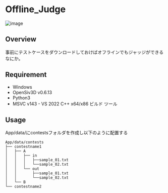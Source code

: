 # Offline_Judge
![image](https://github.com/pleiades223/Offline_Judge/assets/96909412/3f2da581-4687-4a43-9f47-5f9cafc5c3fc)

## Overview
事前にテストケースをダウンロードしておけばオフラインでもジャッジができるなにか。

## Requirement
- Windows
- OpenSiv3D v0.6.13
- Python3
- MSVC v143 - VS 2022 C++ x64/x86 ビルド ツール

## Usage
App/data/にcontestsフォルダを作成し以下のように配置する
```
App/data/contests
├── contestname1
│   ├── A
│   │   ├── in
│   │   │   ├──sample_01.txt
│   │   │   └──sample_02.txt
│   │   └── out
│   │       ├──sample_01.txt
│   │       └──sample_02.txt
│   └── B
└── contestname2
```
